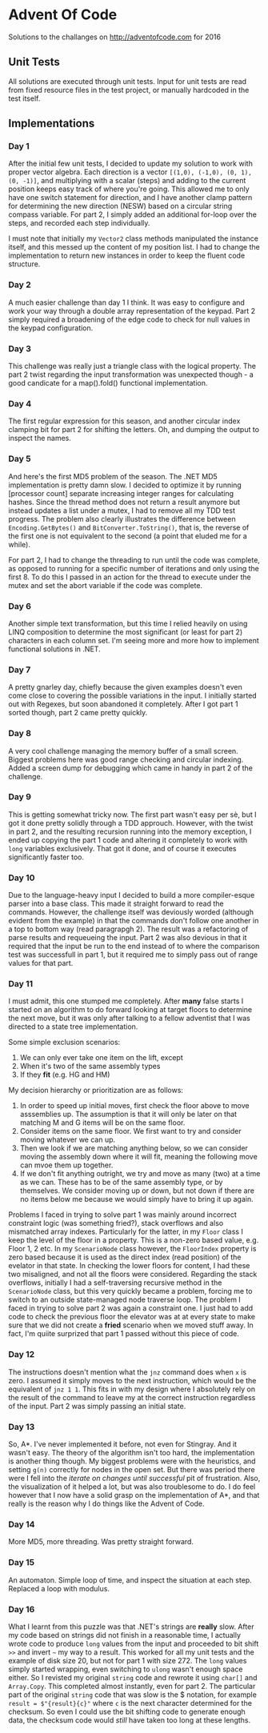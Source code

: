 # Advent Of Code
Solutions to the challanges on http://adventofcode.com for 2016

## Unit Tests
All solutions are executed through unit tests. Input for unit tests are read from fixed resource files in the test project, or manually hardcoded in the test itself.

## Implementations

### Day 1

After the initial few unit tests, I decided to update my solution to work with proper vector algebra. Each direction is a vector `[(1,0), (-1,0), (0, 1), (0, -1)]`, and multiplying with a scalar (steps) and adding to the current position keeps easy track of where you're going. This allowed me to only have one switch statement for direction, and I have another clamp pattern for determining the new direction (NESW) based on a circular string compass variable. For part 2, I simply added an additional for-loop over the steps, and recorded each step individually.

I must note that initially my `Vector2` class methods manipulated the instance itself, and this messed up the content of my position list. I had to change the implementation to return new instances in order to keep the fluent code structure.

### Day 2

A much easier challenge than day 1 I think. It was easy to configure and work your way through a double array representation of the keypad. Part 2 simply required a broadening of the edge code to check for null values in the keypad configuration.

### Day 3

This challenge was really just a triangle class with the logical property. The part 2 twist regarding the input transformation was unexpected though - a good candicate for a map().fold() functional implementation.

### Day 4

The first regular expression for this season, and another circular index clamping bit for part 2 for shifting the letters. Oh, and dumping the output to inspect the names.

### Day 5

And here's the first MD5 problem of the season. The .NET MD5 implementation is pretty damn slow. I decided to optimize it by running [processor count] separate increasing integer ranges for calculating hashes. Since the thread method does not return a result anymore but instead updates a list under a mutex, I had to remove all my TDD test progress. The problem also clearly illustrates the difference between `Encoding.GetBytes()` and `BitConverter.ToString()`, that is, the reverse of the first one is not equivalent to the second (a point that eluded me for a while).

For part 2, I had to change the threading to run until the code was complete, as opposed to running for a specific number of iterations and only using the first 8. To do this I passed in an action for the thread to execute under the mutex and set the abort variable if the code was complete.

### Day 6

Another simple text transformation, but this time I relied heavily on using LINQ composition to determine the most significant (or least for part 2) characters in each column set. I'm seeing more and more how to implement functional solutions in .NET.

### Day 7

A pretty gnarley day, chiefly because the given examples doesn't even come close to covering the possible variations in the input. I initially started out with Regexes, but soon abandoned it completely. After I got part 1 sorted though, part 2 came pretty quickly.

### Day 8

A very cool challenge managing the memory buffer of a small screen. Biggest problems here was good range checking and circular indexing. Added a screen dump for debugging which came in handy in part 2 of the challenge.

### Day 9

This is getting somewhat tricky now. The first part wasn't easy per sè, but I got it done pretty solidly through a TDD approuch. However, with the twist in part 2, and the resulting recursion running into the memory exception, I ended up copying the part 1 code and altering it completely to work with `long` variables exclusively. That got it done, and of course it executes significantly faster too.

### Day 10

Due to the language-heavy input I decided to build a more compiler-esque parser into a base class. This made it straight forward to read the commands. However, the challenge itself was deviously worded (although evident from the example) in that the commands don't follow one another in a top to bottom way (read paragrapgh 2). The result was a refactoring of parse results and requeueing the input. Part 2 was also devious in that it required that the input be run to the end instead of to where the comparison test was successfull in part 1, but it required me to simply pass out of range values for that part.

### Day 11

I must admit, this one stumped me completely. After **many** false starts I started on an algorithm to do forward looking at target floors to determine the next move, but it was only after talking to a fellow adventist that I was directed to a state tree implementation.

Some simple exclusion scenarios:

1. We can only ever take one item on the lift, except
2. When it's two of the same assembly types
3. If they **fit** (e.g. HG and HM)

My decision hierarchy or prioritization are as follows:

1. In order to speed up initial moves, first check the floor above to move asssemblies up. The assumption is that it will only be later on that matching M and G items will be on the same floor.
2. Consider items on the same floor. We first want to try and consider moving whatever we can up.
3. Then we look if we are matching anything below, so we can consider moving the assembly down where it will fit, meaning the following move can mvoe them up together.
4. If we don't fit anything outright, we try and move as many (two) at a time as we can. These has to be of the same assembly type, or by themselves. We consider moving up or down, but not down if there are no items below me because we would simply have to bring it up again.

Problems I faced in trying to solve part 1 was mainly around incorrect constraint logic (was something fried?), stack overflows and also mismatched array indexes. Particularly for the latter, in my `Floor` class I keep the level of the floor in a property. This is a non-zero based value, e.g. Floor 1, 2 etc. In my `ScenarioNode` class however, the `FloorIndex` property is zero based because it is used as the direct index (read position) of the evelator in that state. In checking the lower floors for content, I had these two misaligned, and not all the floors were considered. Regarding the stack overflows, initially I had a self-traversing recursive method in the `ScenarioNode` class, but this very quickly became a problem, forcing me to switch to an outside state-managed node traverse loop.
The problem I faced in trying to solve part 2 was again a constraint one. I just had to add code to check the previous floor the elevator was at at every state to make sure that we did not create a **fried** scenario when we moved stuff away. In fact, I'm quiite surprized that part 1 passed without this piece of code.

### Day 12

The instructions doesn't mention what the `jnz` command does when `x` is zero. I assumed it simply moves to the next instruction, which would be the equivalent of `jnz 1 1`. This fits in with my design where I absolutely rely on the result of the command to leave my at the correct instruction regardless of the input. Part 2 was simply passing an initial state.

### Day 13

So, A*. I've never implemented it before, not even for Stingray. And it wasn't easy. The theory of the algorithm isn't too hard, the implementation is another thing though. My biggest problems were with the heuristics, and setting `g(n)` correctly for nodes in the open set. But there was period there were I fell into the _iterate on changes until successful_ pit of frustration. Also, the visualization of it helped a lot, but was also troublesome to do. I do feel however that I now have a solid grasp on the implementation of A*, and that really is the reason why I do things like the Advent of Code.

### Day 14

More MD5, more threading. Was pretty straight forward.

### Day 15

An automaton. Simple loop of time, and inspect the situation at each step. Replaced a loop with modulus.

### Day 16

What I learnt from this puzzle was that .NET's strings are **really** slow. After my code based on strings did not finish in a reasonable time, I actually wrote code to produce `long` values from the input and proceeded to bit shift `>>` and invert `~` my way to a result. This worked for all my unit tests and the example of disk size 20, but not for part 1 with size 272. The `long` values simply started wrapping, even switching to `ulong` wasn't enough space either. So I revisted my original `string` code and rewrote it using `char[]` and `Array.Copy`. This completed almost instantly, even for part 2. The particular part of the original `string` code that was slow is the $ notation, for example `result = $"{result}{c}"` where `c` is the next character determined for the checksum. So even I could use the bit shifting code to generate enough data, the checksum code would _still_ have taken too long at these lengths.
